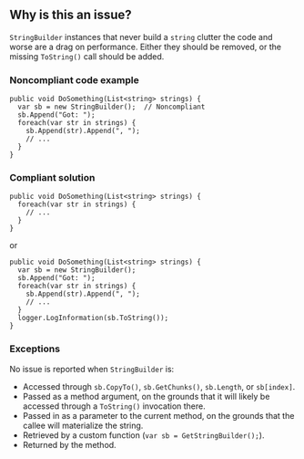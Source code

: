 ## Why is this an issue?

`StringBuilder` instances that never build a `string` clutter the code and worse are a drag on performance. Either they
should be removed, or the missing `ToString()` call should be added.

### Noncompliant code example

    public void DoSomething(List<string> strings) {
      var sb = new StringBuilder();  // Noncompliant
      sb.Append("Got: ");
      foreach(var str in strings) {
        sb.Append(str).Append(", ");
        // ...
      }
    }

### Compliant solution

    public void DoSomething(List<string> strings) {
      foreach(var str in strings) {
        // ...
      }
    }

or

    public void DoSomething(List<string> strings) {
      var sb = new StringBuilder();
      sb.Append("Got: ");
      foreach(var str in strings) {
        sb.Append(str).Append(", ");
        // ...
      }
      logger.LogInformation(sb.ToString());
    }

### Exceptions

No issue is reported when `StringBuilder` is:

- Accessed through `sb.CopyTo()`, `sb.GetChunks()`, `sb.Length`, or `sb[index]`.
- Passed as a method argument, on the grounds that it will likely be accessed through a `ToString()` invocation there.
- Passed in as a parameter to the current method, on the grounds that the callee will materialize the string.
- Retrieved by a custom function (`var sb = GetStringBuilder();`).
- Returned by the method.